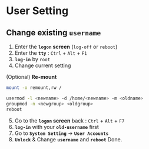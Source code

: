 # User Setting

## Change existing `username`

1. Enter the __`logon` screen__ (`log-off` or `reboot`)
2. Enter the __`tty`__ : `Ctrl` + `Alt` + `F1`
3. __`log-in`__ by `root`
4. Change current setting

(Optional) __Re-mount__
```sh
mount -o remount,rw /
```

```sh
usermod -l <newname> -d /home/<newname> -m <oldname>
groupmod -n <newgroup> <oldgroup>
reboot
```
5. Go to the __`logon` screen__ back : `Ctrl` + `Alt` + `F7`
6. __`log-in`__ with your __`old-username`__ first
7. Go to __`System Setting`__ -> __`User Accounts`__
8. __`Unlock`__ & Change __`username`__ and __`reboot`__
Done.
